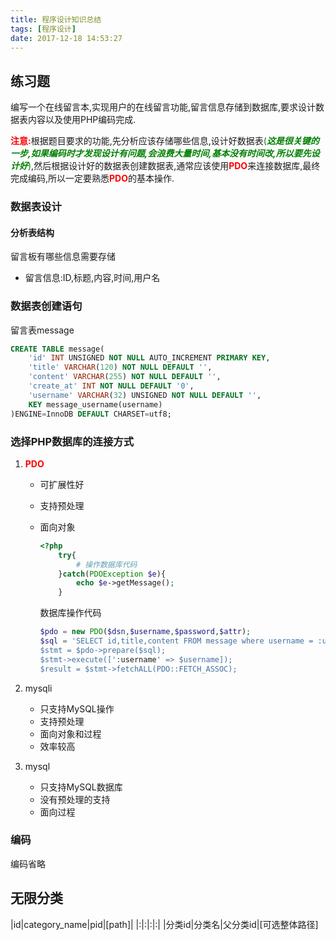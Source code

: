 ```yaml
---
title: 程序设计知识总结
tags: [程序设计]
date: 2017-12-18 14:53:27
---
```


## 练习题

编写一个在线留言本,实现用户的在线留言功能,留言信息存储到数据库,要求设计数据表内容以及使用PHP编码完成.

<font color='red'>**注意:**</font>根据题目要求的功能,先分析应该存储哪些信息,设计好数据表<font color='green'>(***这是很关键的一步,如果编码时才发现设计有问题,会浪费大量时间,基本没有时间改,所以要先设计好***)</font>,然后根据设计好的数据表创建数据表,通常应该使用<font color='red'>**PDO**</font>来连接数据库,最终完成编码,所以一定要熟悉<font color='red'>**PDO**</font>的基本操作.

### 数据表设计

#### 分析表结构

留言板有哪些信息需要存储
    
 - 留言信息:ID,标题,内容,时间,用户名

### 数据表创建语句

留言表message

```SQL
CREATE TABLE message(
    'id' INT UNSIGNED NOT NULL AUTO_INCREMENT PRIMARY KEY,
    'title' VARCHAR(120) NOT NULL DEFAULT '',
    'content' VARCHAR(255) NOT NULL DEFAULT '',
    'create_at' INT NOT NULL DEFAULT '0',
    'username' VARCHAR(32) UNSIGNED NOT NULL DEFAULT '',
    KEY message_username(username)
)ENGINE=InnoDB DEFAULT CHARSET=utf8;

```
### 选择PHP数据库的连接方式
1. <font color='red'>**PDO**</font>
    - 可扩展性好
    - 支持预处理
    - 面向对象

        ```php
        <?php
            try{
                # 操作数据库代码
            }catch(PDOException $e){
                echo $e->getMessage();
            }
        ```
        数据库操作代码
        ```php
        $pdo = new PDO($dsn,$username,$password,$attr);
        $sql = 'SELECT id,title,content FROM message where username = :username;
        $stmt = $pdo->prepare($sql);
        $stmt->execute([':username' => $username]);
        $result = $stmt->fetchALL(PDO::FETCH_ASSOC);
        ```

2. mysqli
    - 只支持MySQL操作
    - 支持预处理
    - 面向对象和过程
    - 效率较高

3. mysql
    - 只支持MySQL数据库
    - 没有预处理的支持
    - 面向过程


### 编码

编码省略

## 无限分类

|id|category_name|pid|[path]|
|:|:|:|:|
|分类id|分类名|父分类id|[可选整体路径]